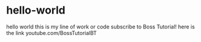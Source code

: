 # hello-world
hello world this is my line of work or code
subscribe to Boss Tutorial!
here is the link
youtube.com/BossTutorialBT

